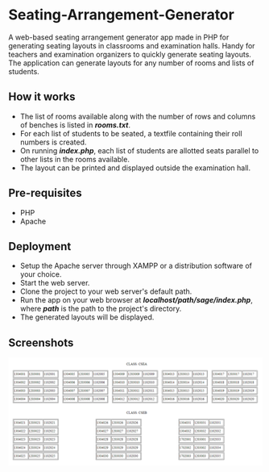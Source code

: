 # Seating-Arrangement-Generator
A web-based seating arrangement generator app made in PHP for generating seating layouts in classrooms and examination halls. Handy for teachers and examination organizers to quickly generate seating layouts. The application can generate layouts for any number of rooms and lists of students.

How it works
------------
<ul>
 <li>The list of rooms available along with the number of rows and columns of benches is listed in <b><i>rooms.txt</i></b>.</li>
 <li>For each list of students to be seated, a textfile containing their roll numbers is created.</li>
 <li>On running <b><i>index.php</i></b>, each list of students are allotted seats parallel to other lists in the rooms available.</li>
 <li>The layout can be printed and displayed outside the examination hall.</li>
</ul>

Pre-requisites
--------------
<ul>
 <li>PHP</li>
 <li>Apache</li>
</ul>

Deployment
----------
<ul>
 <li>Setup the Apache server through XAMPP or a distribution software of your choice.</li>
 <li>Start the web server.</li>
 <li>Clone the project to your web server's default path.</li>
 <li>Run the app on your web browser at <b><i>localhost/path/sage/index.php</i></b>, where <b><i>path</i></b> is the path to the project's directory.</li>
 <li>The generated layouts will be displayed.</li>
</ul>

Screenshots
-----------
<img src="screenshots/seating_arrangement.PNG" title="Seating Layouts" alt="Seating Layouts">
  
